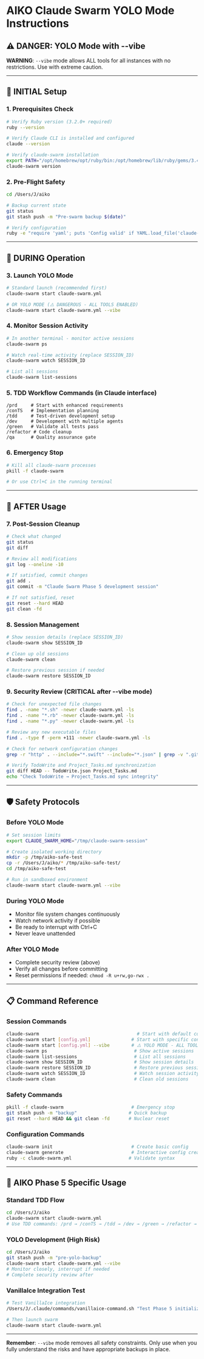 # AIKO Claude Swarm YOLO Mode Instructions

## ⚠️ DANGER: YOLO Mode with --vibe

**WARNING**: `--vibe` mode allows ALL tools for all instances with no restrictions. Use with extreme caution.

---

## 🚀 INITIAL Setup

### 1. Prerequisites Check
```bash
# Verify Ruby version (3.2.0+ required)
ruby --version

# Verify Claude CLI is installed and configured
claude --version

# Verify claude-swarm installation
export PATH="/opt/homebrew/opt/ruby/bin:/opt/homebrew/lib/ruby/gems/3.4.0/bin:$PATH"
claude-swarm version
```

### 2. Pre-Flight Safety
```bash
cd /Users/J/aiko

# Backup current state
git status
git stash push -m "Pre-swarm backup $(date)"

# Verify configuration
ruby -e "require 'yaml'; puts 'Config valid' if YAML.load_file('claude-swarm.yml')"
```

---

## 🎯 DURING Operation

### 3. Launch YOLO Mode
```bash
# Standard launch (recommended first)
claude-swarm start claude-swarm.yml

# OR YOLO MODE (⚠️ DANGEROUS - ALL TOOLS ENABLED)
claude-swarm start claude-swarm.yml --vibe
```

### 4. Monitor Session Activity
```bash
# In another terminal - monitor active sessions
claude-swarm ps

# Watch real-time activity (replace SESSION_ID)
claude-swarm watch SESSION_ID

# List all sessions
claude-swarm list-sessions
```

### 5. TDD Workflow Commands (in Claude interface)
```
/prd     # Start with enhanced requirements
/conTS   # Implementation planning
/tdd     # Test-driven development setup
/dev     # Development with multiple agents
/green   # Validate all tests pass
/refactor # Code cleanup
/qa      # Quality assurance gate
```

### 6. Emergency Stop
```bash
# Kill all claude-swarm processes
pkill -f claude-swarm

# Or use Ctrl+C in the running terminal
```

---

## 🧹 AFTER Usage

### 7. Post-Session Cleanup
```bash
# Check what changed
git status
git diff

# Review all modifications
git log --oneline -10

# If satisfied, commit changes
git add .
git commit -m "Claude Swarm Phase 5 development session"

# If not satisfied, reset
git reset --hard HEAD
git clean -fd
```

### 8. Session Management
```bash
# Show session details (replace SESSION_ID)
claude-swarm show SESSION_ID

# Clean up old sessions
claude-swarm clean

# Restore previous session if needed
claude-swarm restore SESSION_ID
```

### 9. Security Review (CRITICAL after --vibe mode)
```bash
# Check for unexpected file changes
find . -name "*.sh" -newer claude-swarm.yml -ls
find . -name "*.rb" -newer claude-swarm.yml -ls
find . -name "*.py" -newer claude-swarm.yml -ls

# Review any new executable files
find . -type f -perm +111 -newer claude-swarm.yml -ls

# Check for network configuration changes
grep -r "http" . --include="*.swift" --include="*.json" | grep -v ".git"

# Verify TodoWrite and Project_Tasks.md synchronization
git diff HEAD -- TodoWrite.json Project_Tasks.md
echo "Check TodoWrite → Project_Tasks.md sync integrity"
```

---

## 🛡️ Safety Protocols

### Before YOLO Mode
```bash
# Set session limits
export CLAUDE_SWARM_HOME="/tmp/claude-swarm-session"

# Create isolated working directory
mkdir -p /tmp/aiko-safe-test
cp -r /Users/J/aiko/* /tmp/aiko-safe-test/
cd /tmp/aiko-safe-test

# Run in sandboxed environment
claude-swarm start claude-swarm.yml --vibe
```

### During YOLO Mode
- Monitor file system changes continuously
- Watch network activity if possible  
- Be ready to interrupt with Ctrl+C
- Never leave unattended

### After YOLO Mode
- Complete security review (above)
- Verify all changes before committing
- Reset permissions if needed: `chmod -R u+rw,go-rwx .`

---

## 📋 Command Reference

### Session Commands
```bash
claude-swarm                                    # Start with default config
claude-swarm start [config.yml]               # Start with specific config
claude-swarm start [config.yml] --vibe        # ⚠️ YOLO MODE - ALL TOOLS
claude-swarm ps                                # Show active sessions
claude-swarm list-sessions                     # List all sessions
claude-swarm show SESSION_ID                   # Show session details
claude-swarm restore SESSION_ID                # Restore previous session
claude-swarm watch SESSION_ID                  # Watch session activity
claude-swarm clean                             # Clean old sessions
```

### Safety Commands
```bash
pkill -f claude-swarm                         # Emergency stop
git stash push -m "backup"                   # Quick backup
git reset --hard HEAD && git clean -fd       # Nuclear reset
```

### Configuration Commands  
```bash
claude-swarm init                             # Create basic config
claude-swarm generate                         # Interactive config creation
ruby -c claude-swarm.yml                     # Validate syntax
```

---

## 🎯 AIKO Phase 5 Specific Usage

### Standard TDD Flow
```bash
cd /Users/J/aiko
claude-swarm start claude-swarm.yml
# Use TDD commands: /prd → /conTS → /tdd → /dev → /green → /refactor → /qa
```

### YOLO Development (High Risk)
```bash
cd /Users/J/aiko
git stash push -m "pre-yolo-backup"
claude-swarm start claude-swarm.yml --vibe
# Monitor closely, interrupt if needed
# Complete security review after
```

### VanillaIce Integration Test
```bash
# Test VanillaIce integration
/Users/J/.claude/commands/vanillaice-command.sh "Test Phase 5 initialization" --operation consensus

# Then launch swarm
claude-swarm start claude-swarm.yml
```

---

**Remember**: `--vibe` mode removes all safety constraints. Only use when you fully understand the risks and have appropriate backups in place.